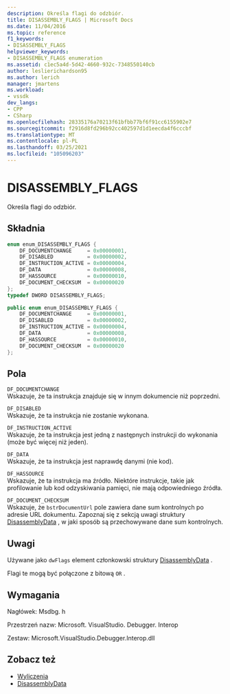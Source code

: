 ```yaml
---
description: Określa flagi do odzbiór.
title: DISASSEMBLY_FLAGS | Microsoft Docs
ms.date: 11/04/2016
ms.topic: reference
f1_keywords:
- DISASSEMBLY_FLAGS
helpviewer_keywords:
- DISASSEMBLY_FLAGS enumeration
ms.assetid: c1ec5a4d-5d42-4660-932c-7348550140cb
author: leslierichardson95
ms.author: lerich
manager: jmartens
ms.workload:
- vssdk
dev_langs:
- CPP
- CSharp
ms.openlocfilehash: 28335176a70213f61bfbb77bf6f91cc6155902e7
ms.sourcegitcommit: f2916d8fd296b92cc402597d1d1eecda4f6cccbf
ms.translationtype: MT
ms.contentlocale: pl-PL
ms.lasthandoff: 03/25/2021
ms.locfileid: "105096203"
---
```

# <a name="disassembly_flags"></a>DISASSEMBLY_FLAGS
Określa flagi do odzbiór.

## <a name="syntax"></a>Składnia

```cpp
enum enum_DISASSEMBLY_FLAGS {
    DF_DOCUMENTCHANGE     = 0x00000001,
    DF_DISABLED           = 0x00000002,
    DF_INSTRUCTION_ACTIVE = 0x00000004,
    DF_DATA               = 0x00000008,
    DF_HASSOURCE          = 0x00000010,
    DF_DOCUMENT_CHECKSUM  = 0x00000020
};
typedef DWORD DISASSEMBLY_FLAGS;
```

```csharp
public enum enum_DISASSEMBLY_FLAGS {
    DF_DOCUMENTCHANGE     = 0x00000001,
    DF_DISABLED           = 0x00000002,
    DF_INSTRUCTION_ACTIVE = 0x00000004,
    DF_DATA               = 0x00000008,
    DF_HASSOURCE          = 0x00000010,
    DF_DOCUMENT_CHECKSUM  = 0x00000020
};
```

## <a name="fields"></a>Pola
`DF_DOCUMENTCHANGE`\
Wskazuje, że ta instrukcja znajduje się w innym dokumencie niż poprzedni.

`DF_DISABLED`\
Wskazuje, że ta instrukcja nie zostanie wykonana.

`DF_INSTRUCTION_ACTIVE`\
Wskazuje, że ta instrukcja jest jedną z następnych instrukcji do wykonania (może być więcej niż jeden).

`DF_DATA`\
Wskazuje, że ta instrukcja jest naprawdę danymi (nie kod).

`DF_HASSOURCE`\
Wskazuje, że ta instrukcja ma źródło. Niektóre instrukcje, takie jak profilowanie lub kod odzyskiwania pamięci, nie mają odpowiedniego źródła.

`DF_DOCUMENT_CHECKSUM`\
Wskazuje, że `bstrDocumentUrl` pole zawiera dane sum kontrolnych po adresie URL dokumentu. Zapoznaj się z sekcją uwagi struktury [DisassemblyData](../../../extensibility/debugger/reference/disassemblydata.md) , w jaki sposób są przechowywane dane sum kontrolnych.

## <a name="remarks"></a>Uwagi
Używane jako `dwFlags` element członkowski struktury [DisassemblyData](../../../extensibility/debugger/reference/disassemblydata.md) .

Flagi te mogą być połączone z bitową `OR` .

## <a name="requirements"></a>Wymagania
Nagłówek: Msdbg. h

Przestrzeń nazw: Microsoft. VisualStudio. Debugger. Interop

Zestaw: Microsoft.VisualStudio.Debugger.Interop.dll

## <a name="see-also"></a>Zobacz też
- [Wyliczenia](../../../extensibility/debugger/reference/enumerations-visual-studio-debugging.md)
- [DisassemblyData](../../../extensibility/debugger/reference/disassemblydata.md)
